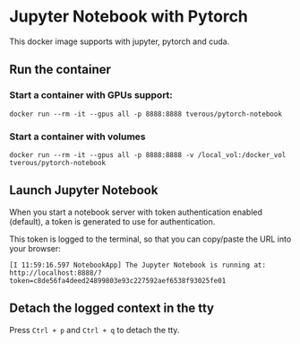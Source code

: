 # Jupyter Notebook with Pytorch

This docker image supports with jupyter, pytorch and cuda.

## Run the container

### Start a container with GPUs support:
```
docker run --rm -it --gpus all -p 8888:8888 tverous/pytorch-notebook
```

### Start a container with volumes
```
docker run --rm -it --gpus all -p 8888:8888 -v /local_vol:/docker_vol tverous/pytorch-notebook
```

## Launch Jupyter Notebook

When you start a notebook server with token authentication enabled (default), a token is generated to use for authentication. 

This token is logged to the terminal, so that you can copy/paste the URL into your browser:
```
[I 11:59:16.597 NotebookApp] The Jupyter Notebook is running at:
http://localhost:8888/?token=c8de56fa4deed24899803e93c227592aef6538f93025fe01
```
## Detach the logged context in the tty

Press `Ctrl + p` and `Ctrl + q` to detach the tty.
